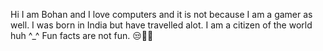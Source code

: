 Hi I am Bohan and I love computers and it is not because I am a gamer as well. 
I was born in India but have travelled alot. I am a citizen of the world huh ^_^ 
Fun facts are not fun.
😒🐑🐏
